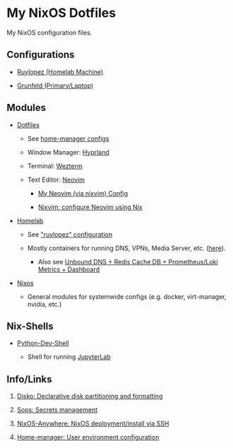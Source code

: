 # My NixOS Dotfiles

My NixOS configuration files.


## Configurations

- [Ruylopez (Homelab Machine)](/hosts/ruylopez)

- [Grunfeld (Primary/Laptop)](/hosts/grunfeld)


## Modules

- [Dotfiles](/modules/home-manager/mpham)

    - See [home-manager configs](/modules/home-manager/mpham)

    - Window Manager: [Hyprland](https://github.com/hyprwm/Hyprland)

    - Terminal: [Wezterm](https://github.com/wez/wezterm)

    - Text Editor: [Neovim](https://neovim.io/)

        - [My Neovim (via nixvim) Config](https://github.com/mtpham99/nixvim-config)

        - [Nixvim: configure Neovim using Nix](https://github.com/nix-community/nixvim)

- [Homelab](/modules/homelab)

    - See ["ruylopez" configuration](/hosts/ruylopez)

    - Mostly containers for running DNS, VPNs, Media Server, etc. ([here](/modules/homelab/containers)).

        - Also see [Unbound DNS + Redis Cache DB + Prometheus/Loki Metrics + Dashboard](https://github.com/mtpham99/unbound-redis-metrics)

- [Nixos](/modules/nixos)

    - General modules for systemwide configs (e.g. docker, virt-manager, nvidia, etc.)


## Nix-Shells

- [Python-Dev-Shell](/nix-shells/python-dev-shell)

    - Shell for running [JupyterLab](https://jupyter.org/)


## Info/Links

1. [Disko: Declarative disk partitioning and formatting](https://github.com/nix-community/disko)

2. [Sops: Secrets management](https://github.com/Mic92/sops-nix)

3. [NixOS-Anywhere: NixOS deployment/install via SSH](https://github.com/nix-community/nixos-anywhere)

4. [Home-manager: User environment configuration](https://nixos.wiki/wiki/Home_Manager)
